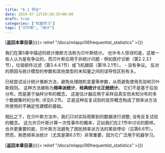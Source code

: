 ```yaml
---
title: "6.1 导论"
date: 2019-07-12T20:20:35+08:00
draft: true
categories: ["机器学习"]
tags: ["贝叶斯", "统计"]
---
```



[**返回本章目录**]({{< relref "/docs/mlapp/06frequentist_statistics" >}})

我们在第5章中描述的统计推断方法称为贝叶斯统计。 也许令人惊讶的是，这被一些人认为是有争议的，而贝叶斯应用于非统计问题 - 例如医疗诊断（第2.2.3.1节），垃圾邮件过滤（第3.4.4.1节）或飞机跟踪（第18.2.1节）。 - 没有争议。 反对的原因与统计模型的参数和其他类型的未知量之间的误导性区别有关。

<!--more-->

已经尝试设计统计推断方法，避免处理随机变量等参数，从而避免使用先验和贝叶斯规则。 这种方法被称为**频率派统计**，**经典统计**或**正统统计**。 它们不是基于后验分布，而是基于抽样分布的概念。 这是估计器应用于采样自真实但未知分布的多个数据集时的分布; 详见6.2节。 正是这种反复试验的变异概念构成了频率派方法所使用的不确定性建模的基础。

相比之下，在贝叶斯方法中，我们只对实际观察到的数据进行调整; 没有反复试验的概念。 这允许贝叶斯计算一次性事件的概率，正如我们在2.1节中讨论的那样。 也许更重要的是，贝叶斯方法避免了困扰频率派方法的某些悖论（见第6.6节）。 然而，熟悉频率派统计（尤其是第6.5节）非常重要，因为它广泛用于机器学习。

[**返回本章目录**]({{< relref "/docs/mlapp/06frequentist_statistics" >}})

